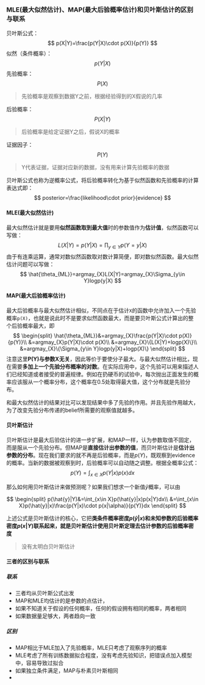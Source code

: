 ### MLE(最大似然估计)、MAP(最大后验概率估计)和贝叶斯估计的区别与联系

贝叶斯公式：
$$
p(X|Y)=\frac{p(Y|X)\cdot p(X)}{p(Y)}
$$
似然（条件概率）：
$$
p(Y|X)
$$
先验概率：
$$
P(X)
$$
> 先验概率是观察到数据Y之前，根据经验得到的X假说的几率

后验概率：
$$
P(X|Y)
$$

> 后验概率是给定证据Y之后，假说X的概率
>

证据因子：
$$
P(Y)
$$

> Y代表证据，证据对应新的数据，没有用来计算先验概率的数据

贝叶斯公式也称为逆概率公式，将后验概率转化为基于似然函数和先验概率的计算表达式即：
$$
posterior=\frac{likelihood\cdot prior}{evidence}
$$

#### MLE(最大似然估计)

最大似然估计就是要用**似然函数取到最大值**时的参数值作为**估计值**，似然函数可以写做：
$$
L(X|Y)=p(Y|X)=\prod_{y\in Y}p(Y=y|X)
$$
由于有连乘运算，通常对数似然函数取对数计算简便，即对数似然函数。最大似然估计问题可以写做：
$$
\hat{\theta_{ML}}=argmay_{X}L(X|Y)=argmay_{X}\Sigma_{y\in Y}logp(y|X)
$$


#### MAP(最大后验概率估计)

最大后验概率与最大似然估计相似，不同点在于估计`X`的函数中允许加入一个先验概率`p(X)`，也就是说此时不是要求似然函数最大，而是要贝叶斯公式计算出的整个后验概率最大，即
$$
\begin{split}
\hat{\theta_{ML}}&=argmay_{X}\frac{p(Y|X)\cdot p(X)}{p(Y)}\\
&=argmay_{X}p(Y|X)\cdot p(X)\\
&=argmay_{X}\{L(X|Y)+logp(X)\}\\
&=argmay_{X}\{\Sigma_{y\in Y}logp(y|X)+logp(X)\}
\end{split}
$$
注意这里**P(Y)与参数X无关**，因此等价于要使分子最大。与最大似然估计相比，现在需要**多加上一个先验分布概率的对数**。在实际应用中，这个先验可以用来描述人们已经知道或者接受的普遍规律。例如在扔硬币的试验中，每次抛出正面发生的概率应该服从一个概率分布，这个概率在0.5处取得最大值，这个分布就是先验分布。

和最大似然估计的结果对比可以发现结果中多了先验的作用。并且先验作用越大，为了改变先验分布传递的belief所需要的观察值就越多。

#### 贝叶斯估计

贝叶斯估计是最大后验估计的进一步扩展，和MAP一样，认为参数取值不固定，而是服从一个先验分布。但MAP是**直接估计出参数的值**，而贝叶斯估计是**估计出参数的分布**。现在我们要求的就不再是后验概率，而是$p(Y)$，既观察到evidence的概率。当新的数据被观察到时，后验概率可以自动随之调整。根据全概率公式：
$$
p(Y)=\int_{x\in X}p(Y|x)p(x)dx
$$

那么如何用贝叶斯估计来做预测呢？如果我们想求一个新值$\hat{y}$概率，可以由

$$
\begin{split}
p(\hat{y}|Y)&=\int_{x\in X}p(\hat{y}|x)p(x|Y)dx\\
&=\int_{x\in X}p(\hat{y}|x)\frac{p(Y|x)\cdot p(x|\alpha)}{p(Y)}dx
\end{split}
$$

上述公式是贝叶斯估计的核心，它把**类条件概率密度$p(\hat{y}|x)$**和**未知参数的后验概率密度$p(x|Y)$**联系起来，就是贝叶斯估计使用**贝叶斯定理去估计参数的后验概率密度**

> 没有太明白贝叶斯估计

#### 三者的区别与联系

##### 联系

+ 三者均从贝叶斯公式出发
+ MAP和MLE均估计的是参数的点估计，
+ 如果不知道关于假设的任何概率，任何的假设拥有相同的概率，两者相同
+ 如果数据量足够大，两者趋向一致

##### 区别

+ MAP相比于MLE加入了先验概率，MLE只考虑了观察序列的概率
+ MLE考虑了所有训练数据拟合程度，没有考虑先验知识，把错误点加入模型中，容易导致过拟合
+ 如果独立条件满足，MAP与朴素贝叶斯相同
+ 